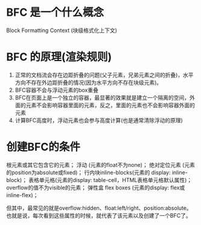 # BFC 是一个什么概念
Block Formatting Context (块级格式化上下文)

# BFC 的原理(渲染规则)
1. 正常的文档流会存在边距折叠的问题(父子元素，兄弟元素之间的折叠)，水平方向不存在外边距折叠的情况(因为水平方向不存在块级元素)。
2. BFC容器不会与浮动元素的box重叠
3. BFC在页面上是一个独立的容器，最显著的效果就是建立一个隔离的空间，外面的元素不会影响容器里面的元素，反之，里面的元素也不会影响容器外面的元素
4. 计算BFC高度时，浮动元素也会参与高度计算(也是通常清除浮动的原理) 

# 创建BFC的条件
根元素或其它包含它的元素；
浮动 (元素的float不为none)；
绝对定位元素 (元素的position为absolute或fixed)；
行内块inline-blocks(元素的 display: inline-block)；
表格单元格(元素的display: table-cell，HTML表格单元格默认属性)；
overflow的值不为visible的元素；
弹性盒 flex boxes (元素的display: flex或inline-flex)；

但其中，最常见的就是overflow:hidden、float:left/right、position:absolute。也就是说，每次看到这些属性的时候，就代表了该元素以及创建了一个BFC了。